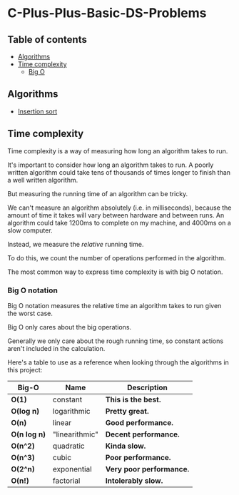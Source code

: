 # C-Plus-Plus-Basic-DS-Problems

## Table of contents
* [Algorithms](#algo)
* [Time complexity](#time-complexity)
   * [Big O](#big-o)

## <a name="algo"></a> Algorithms

- [Insertion sort](/algo/insertion_sort.h)

## <a name="time-complexity"></a> Time complexity
Time complexity is a way of measuring how long an algorithm takes to run.

It's important to consider how long an algorithm takes to run. A poorly written algorithm could take tens of thousands of times longer to finish than a well written algorithm.

But measuring the running time of an algorithm can be tricky.

We can't measure an algorithm absolutely (i.e. in milliseconds), because the amount of time it takes will vary between hardware and between runs. An algorithm could take 1200ms to complete on my machine, and 4000ms on a slow computer.

Instead, we measure the *relative* running time.

To do this, we count the number of operations performed in the algorithm.

The most common way to express time complexity is with big O notation.

### <a name="big-o"></a> Big O notation

Big O notation measures the relative time an algorithm takes to run given the worst case.

Big O only cares about the big operations.

Generally we only care about the rough running time, so constant actions aren't included in the calculation.

Here's a table to use as a reference when looking through the algorithms in this project:

Big-O | Name | Description
------| ---- | -----------
**O(1)** | constant | **This is the best.**
**O(log n)** | logarithmic | **Pretty great.**
**O(n)** | linear | **Good performance.**
**O(n log n)** | "linearithmic" | **Decent performance.**
**O(n^2)** | quadratic | **Kinda slow.**
**O(n^3)** | cubic | **Poor performance.**
**O(2^n)** | exponential | **Very poor performance.**
**O(n!)** | factorial | **Intolerably slow.**